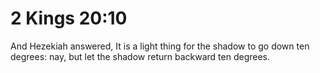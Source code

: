 # 2 Kings 20:10

And Hezekiah answered, It is a light thing for the shadow to go down ten degrees: nay, but let the shadow return backward ten degrees.